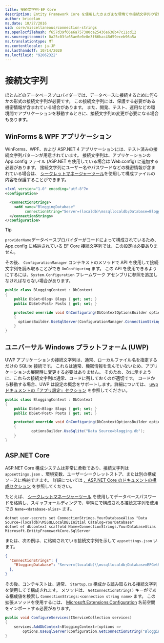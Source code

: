 ```yaml
---
title: 接続文字列-EF Core
description: Entity Framework Core を使用したさまざまな環境での接続文字列の管理
author: bricelam
ms.date: 10/27/2016
uid: core/miscellaneous/connection-strings
ms.openlocfilehash: f657d39f66e6a757380ca25436a638b47c11cd12
ms.sourcegitcommit: 0a25c03fa65ae6e0e0e3f66bac48d59eceb96a5a
ms.translationtype: MT
ms.contentlocale: ja-JP
ms.lasthandoff: 10/14/2020
ms.locfileid: "92062322"
---
```

# <a name="connection-strings"></a>接続文字列

ほとんどのデータベースプロバイダーでは、データベースに接続するために何らかの形式の接続文字列が必要です。 この接続文字列には、保護する必要がある機密情報が含まれている場合があります。 また、開発、テスト、運用などの環境間でアプリケーションを移動するときに、接続文字列の変更が必要になる場合もあります。

## <a name="winforms--wpf-applications"></a>WinForms & WPF アプリケーション

WinForms、WPF、および ASP.NET 4 アプリケーションには、テスト済みの接続文字列パターンが用意されています。 接続文字列は、アプリケーションの App.config ファイル (ASP.NET を使用している場合は Web.config) に追加する必要があります。 接続文字列にユーザー名やパスワードなどの機密情報が含まれている場合は、 [シークレットマネージャーツール](/aspnet/core/security/app-secrets#secret-manager)を使用して構成ファイルの内容を保護することができます。

```xml
<?xml version="1.0" encoding="utf-8"?>
<configuration>

  <connectionStrings>
    <add name="BloggingDatabase"
         connectionString="Server=(localdb)\mssqllocaldb;Database=Blogging;Trusted_Connection=True;" />
  </connectionStrings>
</configuration>
```

> [!TIP]
> `providerName`データベースプロバイダーがコードによって構成されているため、App.config に格納されている EF Core 接続文字列では、この設定は必要ありません。

その後、 `ConfigurationManager` コンテキストのメソッドで API を使用して接続文字列を読み取ることができ `OnConfiguring` ます。 この API を使用できるようにするには、`System.Configuration` フレームワーク アセンブリに参照を追加しなければならない場合があります。

```csharp
public class BloggingContext : DbContext
{
    public DbSet<Blog> Blogs { get; set; }
    public DbSet<Post> Posts { get; set; }

    protected override void OnConfiguring(DbContextOptionsBuilder optionsBuilder)
    {
      optionsBuilder.UseSqlServer(ConfigurationManager.ConnectionStrings["BloggingDatabase"].ConnectionString);
    }
}
```

## <a name="universal-windows-platform-uwp"></a>ユニバーサル Windows プラットフォーム (UWP)

UWP アプリケーションの接続文字列は、通常、ローカルファイル名を指定するだけの SQLite 接続です。 これらは通常、機密情報を含んでいないため、アプリケーションの展開時に変更する必要はありません。 そのため、次に示すように、これらの接続文字列は通常、コードに残しておくのが適切です。 コードから移動する場合、UWP は設定の概念をサポートします。詳細については、 [uwp ドキュメントの「アプリ設定」セクション](/windows/uwp/app-settings/store-and-retrieve-app-data) を参照してください。

```csharp
public class BloggingContext : DbContext
{
    public DbSet<Blog> Blogs { get; set; }
    public DbSet<Post> Posts { get; set; }

    protected override void OnConfiguring(DbContextOptionsBuilder optionsBuilder)
    {
            optionsBuilder.UseSqlite("Data Source=blogging.db");
    }
}
```

## <a name="aspnet-core"></a>ASP.NET Core

ASP.NET Core 構成システムは非常に柔軟であり、接続文字列は `appsettings.json` 、環境変数、ユーザーシークレットストア、または別の構成ソースに格納できます。 詳細については [、ASP.NET Core のドキュメントの構成セクション](/aspnet/core/fundamentals/configuration) を参照してください。

たとえば、 [シークレットマネージャーツール](/aspnet/core/security/app-secrets#secret-manager) を使用してデータベースパスワードを格納し、スキャフォールディングで、単純にで構成される接続文字列を使用でき `Name=<database-alias>` ます。

```dotnetcli
dotnet user-secrets set ConnectionStrings.YourDatabaseAlias "Data Source=(localdb)\MSSQLLocalDB;Initial Catalog=YourDatabase"
dotnet ef dbcontext scaffold Name=ConnectionStrings.YourDatabaseAlias Microsoft.EntityFrameworkCore.SqlServer
```

または、次の例は、に格納されている接続文字列を示して `appsettings.json` います。

```json
{
  "ConnectionStrings": {
    "BloggingDatabase": "Server=(localdb)\\mssqllocaldb;Database=EFGetStarted.ConsoleApp.NewDb;Trusted_Connection=True;"
  },
}
```

その後、コンテキストは、通常、 `Startup.cs` 構成から読み取られる接続文字列を使用してで構成されます。 メソッドは、 `GetConnectionString()` キーがである構成値を検索し `ConnectionStrings:<connection string name>` ます。 この拡張メソッドを使用するには、 [Microsoft.Extensions.Configuration](/dotnet/api/microsoft.extensions.configuration) 名前空間をインポートする必要があります。

```csharp
public void ConfigureServices(IServiceCollection services)
{
    services.AddDbContext<BloggingContext>(options =>
        options.UseSqlServer(Configuration.GetConnectionString("BloggingDatabase")));
}
```
